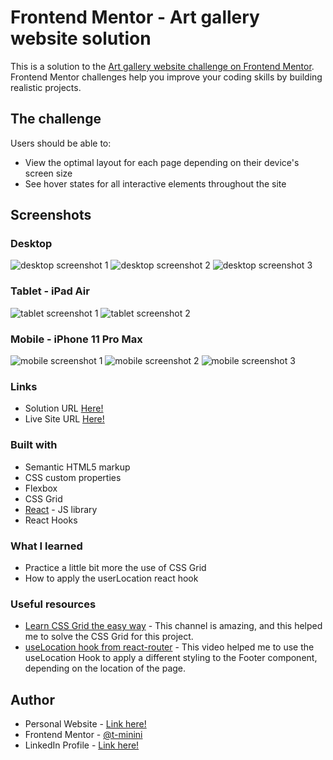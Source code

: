 # Frontend Mentor - Art gallery website solution

This is a solution to the [Art gallery website challenge on Frontend Mentor](https://www.frontendmentor.io/challenges/art-gallery-website-yVdrZlxyA). Frontend Mentor challenges help you improve your coding skills by building realistic projects. 


## The challenge

Users should be able to:

- View the optimal layout for each page depending on their device's screen size
- See hover states for all interactive elements throughout the site

## Screenshots

### Desktop

![desktop screenshot 1](./public/screenshots/desktop-screenshot-1.png)
![desktop screenshot 2](./public/screenshots/desktop-screenshot-2.png)
![desktop screenshot 3](./public/screenshots/desktop-screenshot-3.png)

### Tablet - iPad Air

![tablet screenshot 1](./public/screenshots/tablet-screenshot-1.png)
![tablet screenshot 2](./public/screenshots/tablet-screenshot-2.png)

### Mobile - iPhone 11 Pro Max

![mobile screenshot 1](./public/screenshots/mobile-screenshot-1.png)
![mobile screenshot 2](./public/screenshots/mobile-screenshot-2.png)
![mobile screenshot 3](./public/screenshots/mobile-screenshot-3.png)

### Links

- Solution URL [Here!](https://your-solution-url.com)
- Live Site URL [Here!](https://modern-art-gallery-tm.netlify.app/)

### Built with

- Semantic HTML5 markup
- CSS custom properties
- Flexbox
- CSS Grid
- [React](https://reactjs.org/) - JS library
- React Hooks

### What I learned

- Practice a little bit more the use of CSS Grid
- How to apply the userLocation react hook

### Useful resources

- [Learn CSS Grid the easy way](https://www.youtube.com/watch?v=rg7Fvvl3taU&t=1269s) - This channel is amazing, and this helped me to solve the CSS Grid for this project.
- [useLocation hook from react-router](https://www.youtube.com/watch?v=vl1Vtp--nhE&t=5s) - This video helped me to use the useLocation Hook to apply a different styling to the Footer component, depending on the location of the page.

## Author

- Personal Website - [Link here!](https://www.tuliominini.com)
- Frontend Mentor - [@t-minini](https://www.frontendmentor.io/profile/t-minini)
- LinkedIn Profile - [Link here!](https://www.linkedin.com/in/tulio-minini/)
